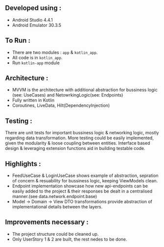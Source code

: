 ## Developed using  :
- Android Studio 4.4.1
- Android Emulator 30.3.5

## To Run :
 - There are two modules : `app` & `kotlin_app`.
 - All code is in `kotlin_app`.
 - Run `kotlin-app` module
 
## Architecture :
- MVVM is the architecture with additional abstraction for bussiness logic (see: UseCases) and NetowrkingLogic(see: Endpoints)
- Fully written in Kotlin 
- Coroutines, LiveData, Hilt(DependencyInjection)


## Testing :
There are unit tests for important bussiness logic & networking logic, mostly regarding data transformation.
More testing could be easily implemented, given the modularity & loose coupling between entities.
Interface based design & leveraging extension functions aid in building testable code.

## Highlights :
- FeedUseCase & LoginUseCase shows example of abstraction, sepration of concern & resuability for bussiness logic, keeping ViewModels clean.
- Endpoint implementation showcase how new api-endpoints can be easily added to the project & their responses be dealt in a centralised manner.(see data.network.endpoint.base)
- Model -> Domain -> View DTO transformations provide abstraction of implementational details between the layers.

## Improvements necessary :
- The project structure could be cleaned up.
- Only UserStory 1 & 2 are built, the rest nedes to be done.
